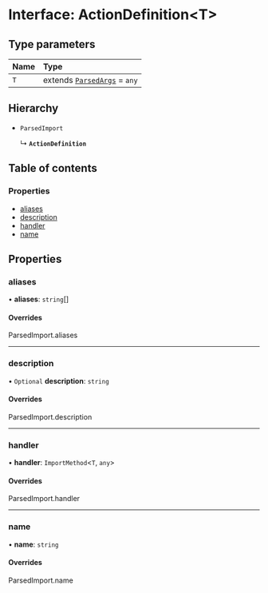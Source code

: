 # Interface: ActionDefinition<T\>

## Type parameters

| Name | Type |
| :------ | :------ |
| `T` | extends [`ParsedArgs`](ParsedArgs.md) = `any` |

## Hierarchy

- `ParsedImport`

  ↳ **`ActionDefinition`**

## Table of contents

### Properties

- [aliases](ActionDefinition.md#aliases)
- [description](ActionDefinition.md#description)
- [handler](ActionDefinition.md#handler)
- [name](ActionDefinition.md#name)

## Properties

### aliases

• **aliases**: `string`[]

#### Overrides

ParsedImport.aliases

___

### description

• `Optional` **description**: `string`

#### Overrides

ParsedImport.description

___

### handler

• **handler**: `ImportMethod`<`T`, `any`\>

#### Overrides

ParsedImport.handler

___

### name

• **name**: `string`

#### Overrides

ParsedImport.name

